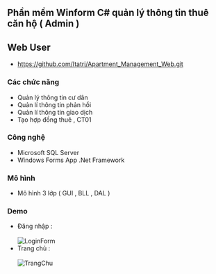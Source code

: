 ## Phần mềm Winform C# quản lý thông tin thuê căn hộ ( Admin ) 

## Web User 
- https://github.com/Itatri/Apartment_Management_Web.git

### Các chức năng

- Quản lý thông tin cư dân
- Quản lí thông tin phản hồi
- Quản lí thông tin giao dịch
- Tạo hợp đồng thuê , CT01



### Công nghệ

- Microsoft SQL Server
- Windows Forms App .Net Framework

### Mô hình 

- Mô hình 3 lớp ( GUI , BLL , DAL )


### Demo
- Đăng nhập : <br>  <br>
![LoginForm](https://github.com/user-attachments/assets/ce642402-b15b-49cb-8cec-8be6899ad2c7)
- Trang chủ :  <br>  <br>
![TrangChu](https://github.com/user-attachments/assets/4a710d8c-7d4a-4706-b446-55a326d50add)
>
